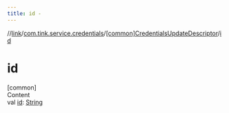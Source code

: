 ```yaml
---
title: id -
---
```

//[link](../../index.md)/[com.tink.service.credentials](../index.md)/[[common]CredentialsUpdateDescriptor](index.md)/[id](id.md)



# id  
[common]  
Content  
val [id](id.md): [String](https://kotlinlang.org/api/latest/jvm/stdlib/kotlin/-string/index.html)  




